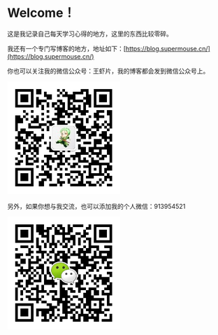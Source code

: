 # Welcome！

这是我记录自己每天学习心得的地方，这里的东西比较零碎。

我还有一个专门写博客的地方，地址如下：[https://blog.supermouse.cn/](https://blog.supermouse.cn/)

你也可以关注我的微信公众号：王虾片，我的博客都会发到微信公众号上。

![&#x5FAE;&#x4FE1;&#x626B;&#x4E00;&#x626B;&#x4E0A;&#x65B9;&#x4E8C;&#x7EF4;&#x7801;&#xFF0C;&#x5173;&#x6CE8;&#x6211;&#x7684;&#x516C;&#x4F17;&#x53F7;&#xFF1A;&#x738B;&#x867E;&#x7247;](.gitbook/assets/wei-xin-gong-zhong-hao-er-wei-ma-.jpg)

另外，如果你想与我交流，也可以添加我的个人微信：913954521

![&#x5FAE;&#x4FE1;&#x626B;&#x4E00;&#x626B;&#x4E0A;&#x65B9;&#x4E8C;&#x7EF4;&#x7801;&#xFF0C;&#x6DFB;&#x52A0;&#x6211;&#x7684;&#x4E2A;&#x4EBA;&#x5FAE;&#x4FE1;&#xFF1A;&#x738B;&#x867E;&#x7247;](.gitbook/assets/wei-ming-ming-tu-pian-.jpg)

